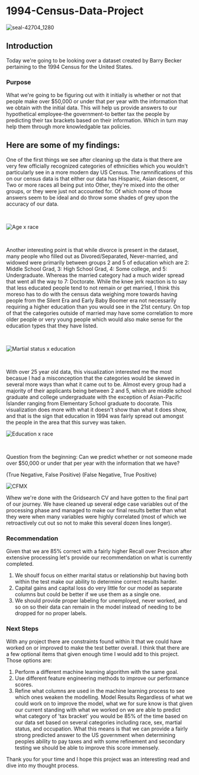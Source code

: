 # 1994-Census-Data-Project

![seal-42704_1280](https://user-images.githubusercontent.com/48660919/69014771-dcd76900-095b-11ea-82af-5c133d5a30a3.png)

## Introduction
Today we're going to be looking over a dataset created by Barry Becker pertaining to the 1994 Census for the United States.

### Purpose
What we're going to be figuring out with it initially is whether or not that people make over $50,000 or under that per year with the information that we obtain with the initial data. This will help us provide answers to our hypothetical employee-the government-to better tax the people by predicting their tax brackets based on their information. Which in turn may help them through more knowledgable tax policies.

## Here are some of my findings:

One of the first things we see after cleaning up the data is that there are very few officially recognized categories of ethnicities which you wouldn't particularly see in a more modern day US Census. The ramnifications of this on our census data is that either our data has Hispanic, Asian descent, or Two or more races all being put into Other, they're mixed into the other groups, or they were just not accounted for. Of which none of those answers seem to be ideal and do throw some shades of grey upon the accuracy of our data.

<br>

![Age x race](https://user-images.githubusercontent.com/48660919/69014811-26c04f00-095c-11ea-999e-5e3d958bc9c4.PNG)

<br>

Another interesting point is that while divorce is present in the dataset, many people who filled out as Divored/Separated, Never-married, and widowed were primarily between groups 2 and 5 of education which are 2: Middle School Grad, 3: High School Grad, 4: Some college, and 5: Undergraduate. Whereas the married category had a much wider spread that went all the way to 7: Doctorate. While the knee jerk reaction is to say that less educated people tend to not remain or get married, I think this moreso has to do with the census data weighing more towards having people from the Silent Era and Early Baby Boomer era not necessarily requiring a higher education than you would see in the 21st century. On top of that the categories outside of married may have some correlation to more older people or very young people which would also make sense for the education types that they have listed. 

<br>

![Martial status x education](https://user-images.githubusercontent.com/48660919/69014817-2fb12080-095c-11ea-8650-9bbdf402ef54.PNG)

<br>

With over 25 year old data, this visualization interested me the most becasue I had a misconception that the categories would be skewed in several more ways than what it came out to be. Almost every group had a majority of their applicants being between 2 and 5, which are middle school graduate and college undergraduate with the exception of Asian-Pacific Islander ranging from Elementary School graduate to docorate. This visualization does more with what it doesn't show than what it does show, and that is the sign that education in 1994 was fairly spread out amongst the people in the area that this survey was taken.
<br>

![Education x race](https://user-images.githubusercontent.com/48660919/69014815-2d4ec680-095c-11ea-9a81-7727ab932cb0.PNG)

<br>

Question from the beginning:
Can we predict whether or not someone made over $50,000 or under that per year with the information that we have?

(True Negative, False Positive)
(False Negative, True Positive)

![CFMX](https://user-images.githubusercontent.com/48660919/69014813-2aec6c80-095c-11ea-9015-cf57ce7a59a2.PNG)

Whew we're done with the Gridsearch CV and have gotten to the final part of our journey. We have cleaned up several edge case variables out of the processing phase and managed to make our final results better than what they were when many variables were highly correlated (most of which we retroactively cut out so not to make this several dozen lines longer).

### Recommendation
Given that we are 85% correct with a fairly higher Recall over Precison after extensive processing let's provide our recommendation on what is currently completed.

1. We shoulf focus on either marital status or relationship but having both within the test make our ability to determine correct results harder.
2. Capital gains and capital loss do very little for our model as separate columns but could be better if we use them as a single one.
3. We should provide proper labeling for unemployed, never worked, and so on so their data can remain in the model instead of needing to be dropped for no proper labels.

### Next Steps
With any project there are constraints found within it that we could have worked on or improved to make the test better overall. I think that there are a few optional items that given enough time I would add to this project. Those options are:
1. Perform a different machine learning algorithm with the same goal.
2. Use different feature engineering methods to improve our performance scores.
3. Refine what columns are used in the machine learning process to see which ones weaken the modelling.
Model Results
Regardless of what we could work on to improve the model, what we for sure know is that given our current standing with what we worked on we are able to predict what category of 'tax bracket' you would be 85% of the time based on our data set based on several categories including race, sex, martial status, and occupation. What this means is that we can provide a fairly strong predicted answer to the US government when determining peoples ability to pay taxes and with some refinement and secondary testing we should be able to improve this score immensely.

Thank you for your time and I hope this project was an interesting read and dive into my thought process.
